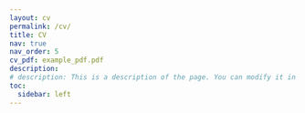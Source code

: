 ```yaml
---
layout: cv
permalink: /cv/
title: CV
nav: true
nav_order: 5
cv_pdf: example_pdf.pdf
description:
# description: This is a description of the page. You can modify it in '_pages/cv.md'. You can also change or remove the top pdf download button.
toc:
  sidebar: left
---
```

